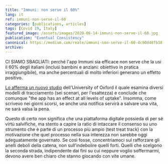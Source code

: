 ```yaml
---
title: "Immuni: non serve il 60%"
lang: it
ref: immuni-non-serve-il-60
categories: [publications, articles]
tags: [Covid 19, Italy]
featured_image: /assets/images/2020-06-14-immuni-non-serve-il-60.jpg
publication: "Eventual Consistency"
canonical: https://medium.com/reale/immuni-non-serve-il-60-4c90d48fb38
archive:
---
```


CI SIAMO SBAGLIATI: perché l'app Immuni sia efficace non serve che la usi il 60% degli italiani (inclusi bambini e anziani: obiettivo in pratica irraggiungibile), ma anche percentuali di molto inferiori generano un effetto positivo.

[Lo afferma un nuovo studio](https://www.technologyreview.com/2020/06/05/1002775/covid-apps-effective-at-less-than-60-percent-download/) dell'University of Oxford il quale esamina diversi modelli di tracciamento (sei scenari, per l'esattezza) e conclude che comunque "the app has an effect at all levels of uptake". Insomma, come scrivevo nei giorni scorsi, se anche una notifica servirà a salvare una vita, ne sarà valsa la pena.

Questo di certo non significa che una piattaforma digitale possieda di per sé virtù salvifiche, ma stento a capire la ratio di intaccare il consenso su uno strumento che è parte di un processo più ampio (test treat track) con la motivazione che quel processo nella sua interezza non sarebbe oggi adeguatamente governato. Se così fosse, concentriamoci sul rafforzare gli anelli deboli della catena, non sull'indebolire quelli forti. Quelli che scelgono la seconda strada, indipendente dai fini su cui neppure voglio soffermarmi, devono avere ben chiaro che stanno giocando con vite umane.
